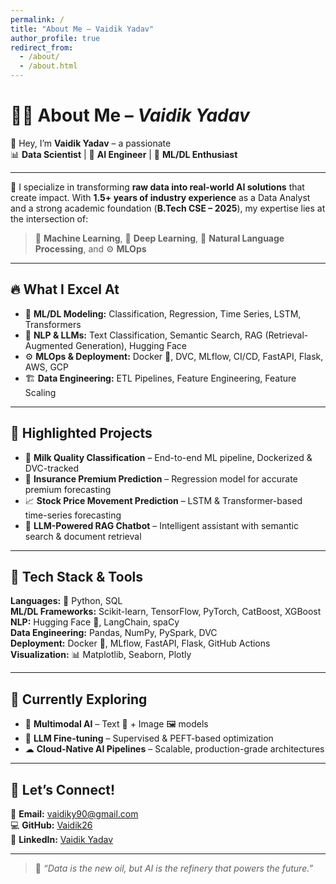 ```yaml
---
permalink: /
title: "About Me – Vaidik Yadav"
author_profile: true
redirect_from: 
  - /about/
  - /about.html
---
```


# 🙋‍♂️ About Me – *Vaidik Yadav*

👋 Hey, I’m **Vaidik Yadav** – a passionate  
📊 **Data Scientist** | 🤖 **AI Engineer** | 🔬 **ML/DL Enthusiast**

---

🚀 I specialize in transforming **raw data into real-world AI solutions** that create impact. With **1.5+ years of industry experience** as a Data Analyst and a strong academic foundation (**B.Tech CSE – 2025**), my expertise lies at the intersection of:

> 🧠 **Machine Learning**, 🧬 **Deep Learning**, 💬 **Natural Language Processing**, and ⚙️ **MLOps**

---

## 🔥 What I Excel At

- 🤖 **ML/DL Modeling:** Classification, Regression, Time Series, LSTM, Transformers  
- 💬 **NLP & LLMs:** Text Classification, Semantic Search, RAG (Retrieval-Augmented Generation), Hugging Face  
- ⚙️ **MLOps & Deployment:** Docker 🐳, DVC, MLflow, CI/CD, FastAPI, Flask, AWS, GCP  
- 🏗 **Data Engineering:** ETL Pipelines, Feature Engineering, Feature Scaling  

---

## 💼 Highlighted Projects

- 🥛 **Milk Quality Classification** – End-to-end ML pipeline, Dockerized & DVC-tracked  
- 🏦 **Insurance Premium Prediction** – Regression model for accurate premium forecasting  
- 📈 **Stock Price Movement Prediction** – LSTM & Transformer-based time-series forecasting  
- 🤖 **LLM-Powered RAG Chatbot** – Intelligent assistant with semantic search & document retrieval  

---

## 🧰 Tech Stack & Tools

**Languages:** 🐍 Python, SQL  
**ML/DL Frameworks:** Scikit-learn, TensorFlow, PyTorch, CatBoost, XGBoost  
**NLP:** Hugging Face 🤗, LangChain, spaCy  
**Data Engineering:** Pandas, NumPy, PySpark, DVC  
**Deployment:** Docker 🐳, MLflow, FastAPI, Flask, GitHub Actions  
**Visualization:** 📊 Matplotlib, Seaborn, Plotly  

---

## 🌱 Currently Exploring

- 🎨 **Multimodal AI** – Text 📝 + Image 🖼️ models  
- 🧠 **LLM Fine-tuning** – Supervised & PEFT-based optimization  
- ☁ **Cloud-Native AI Pipelines** – Scalable, production-grade architectures  

---

## 🤝 Let’s Connect!

📧 **Email:** vaidiky90@gmail.com  
💻 **GitHub:** [Vaidik26](https://github.com/vaidik26)  
🔗 **LinkedIn:** [Vaidik Yadav](https://www.linkedin.com/in/vaidik-yadav-260a60248/)

---

> 💭 *“Data is the new oil, but AI is the refinery that powers the future.”*
